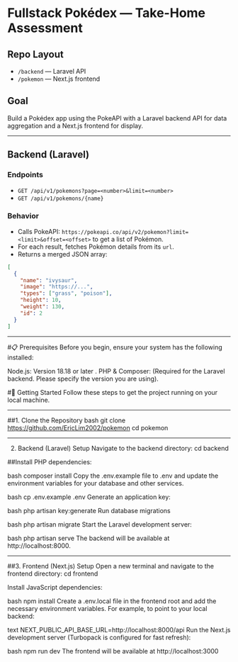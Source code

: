 # Fullstack Pokédex — Take-Home Assessment

## Repo Layout
- `/backend` — Laravel API
- `/pokemon` — Next.js frontend

## Goal
Build a Pokédex app using the PokeAPI with a Laravel backend API for data aggregation and a Next.js frontend for display.

---

## Backend (Laravel)

### Endpoints

- `GET /api/v1/pokemons?page=<number>&limit=<number>`
- `GET /api/v1/pokemons/{name}`

### Behavior
- Calls PokeAPI: `https://pokeapi.co/api/v2/pokemon?limit=<limit>&offset=<offset>` to get a list of Pokémon.
- For each result, fetches Pokémon details from its `url`.
- Returns a merged JSON array:

```json
[
  {
    "name": "ivysaur",
    "image": "https://...",
    "types": ["grass", "poison"],
    "height": 10,
    "weight": 130,
    "id": 2
  }
]
```

---

#📋 Prerequisites
Before you begin, ensure your system has the following installed:

Node.js: Version 18.18 or later .
PHP & Composer: (Required for the Laravel backend. Please specify the version you are using).

#🚀 Getting Started
Follow these steps to get the project running on your local machine.

---

##1. Clone the Repository
bash
git clone https://github.com/EricLim2002/pokemon
cd pokemon

---

2. Backend (Laravel) Setup
Navigate to the backend directory: cd backend

##Install PHP dependencies:

bash
composer install
Copy the .env.example file to .env and update the environment variables for your database and other services.

bash
cp .env.example .env
Generate an application key:

bash
php artisan key:generate
Run database migrations

bash
php artisan migrate 
Start the Laravel development server:

bash
php artisan serve
The backend will be available at http://localhost:8000.

---

##3. Frontend (Next.js) Setup
Open a new terminal and navigate to the frontend directory: cd frontend

Install JavaScript dependencies:

bash
npm install
Create a .env.local file in the frontend root and add the necessary environment variables. For example, to point to your local backend:

text
NEXT_PUBLIC_API_BASE_URL=http://localhost:8000/api
Run the Next.js development server (Turbopack is configured for fast refresh):

bash
npm run dev
The frontend will be available at http://localhost:3000
